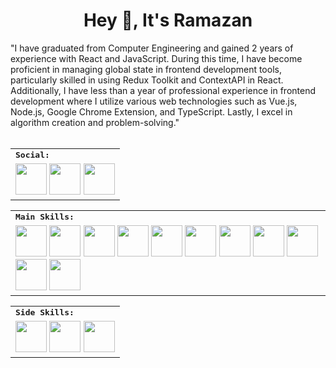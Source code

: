 <h1 align="center">
  Hey 👋, It's Ramazan
</h1> 
"I have graduated from Computer Engineering and gained 2 years of experience with React and JavaScript. During this time, I have become proficient in managing global state in frontend development tools, particularly skilled in using Redux Toolkit and ContextAPI in React. Additionally, I have less than a year of professional experience in frontend development where I utilize various web technologies such as Vue.js, Node.js, Google Chrome Extension, and TypeScript. Lastly, I excel in algorithm creation and problem-solving."

<br>
<br>

<div align=center>
<table>
    <tr>
        <td colspan="8">
        <strong><samp>Social:</samp></strong>
        </td>
    </tr>
        <tr>
        <td colspan="8">
         <a href="https://twitter.com/ramazandogna/"><img src="https://img.icons8.com/color/480/000000/twitter.png" width=50></a>
         <a href="https://www.instagram.com/ramazandogna/"><img src="https://img.icons8.com/color/480/000000/instagram.png" width=50></a>
         <a href="https://www.linkedin.com/in/ramazandogna/"><img src="https://img.icons8.com/color/480/000000/linkedin.png" width=50></a>
        </td>
    </tr>
</table>

<div align=center>
<table>
    <tr>
        <td colspan="8">
        <strong><samp>Main Skills:</samp></strong>
        </td>
    </tr>
        <tr>
         <td colspan="8">
       <a href="#"><img src="https://img.icons8.com/?size=512&id=u9R54eMKS8fw&format=png" width=50></a>
       <a href="#"><img src="https://img.icons8.com/?size=512&id=wPohyHO_qO1a&format=png" width=50></a>
       <a href="#"><img src="https://img.icons8.com/color/480/000000/redux.png" width=50></a>
       <a href="#"><img src="https://img.icons8.com/?size=512&id=rY6agKizO9eb&format=png" width=50></a>
       <a href="#"><img src="https://img.icons8.com/color/480/000000/javascript.png" width=50></a>
       <a href="#"><img src="https://img.icons8.com/?size=512&id=uJM6fQYqDaZK&format=png" width=50></a>
       <a href="#"><img src="https://img.icons8.com/?size=96&id=hsPbhkOH4FMe&format=png" width=50></a>
       <a href="#"><img src="https://img.icons8.com/color/480/000000/bootstrap.png" width=50></a>
       <a href="#"><img src="https://img.icons8.com/?size=512&id=WoopfRcDj3RF&format=png" width=50></a>
       <a href="#"><img src="https://img.icons8.com/color/480/000000/css3.png" width=50></a>
       <a href="#"><img src="https://img.icons8.com/color/480/000000/html-5.png" width=50></a>
        </td>
        </td>
    </tr>
</table>

<div align=center>
<table>
    <tr>
        <td colspan="8">
        <strong><samp>Side Skills:</samp></strong>
        </td>
    </tr>
        <tr>
        <td colspan="8">
        <a href="#"><img src="https://img.icons8.com/?size=512&id=13664&format=png" width=50></a>
        <a href="#"><img src="https://img.icons8.com/?size=512&id=PDn37mC1QXV6&format=png" width=50></a>
        <a href="#"><img src="https://img.icons8.com/color/480/000000/canva.png" width=50></a>
        </td>
    </tr>
</table>
